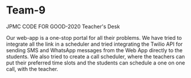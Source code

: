 # Team-9
JPMC CODE FOR GOOD-2020
Teacher's Desk

Our web-app is a one-stop portal for all their problems. We have tried to integrate all the link in a scheduler and tried integrating the Twilio API for sending SMS and WhatsApp messages from the Web App directly to the students. We also tried to create a call scheduler, where the teachers can put their preferred time slots and the students can schedule a one on one call, with the teacher.

